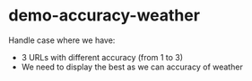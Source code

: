 # demo-accuracy-weather

Handle case where we have:

- 3 URLs with different accuracy (from 1 to 3)
- We need to display the best as we can accuracy of weather
